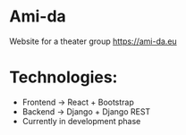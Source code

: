 # Ami-da
Website for а theater group
<a>https://ami-da.eu

# Technologies:
 - Frontend -> React + Bootstrap
 - Backend -> Django + Django REST
 - Currently in development phase
